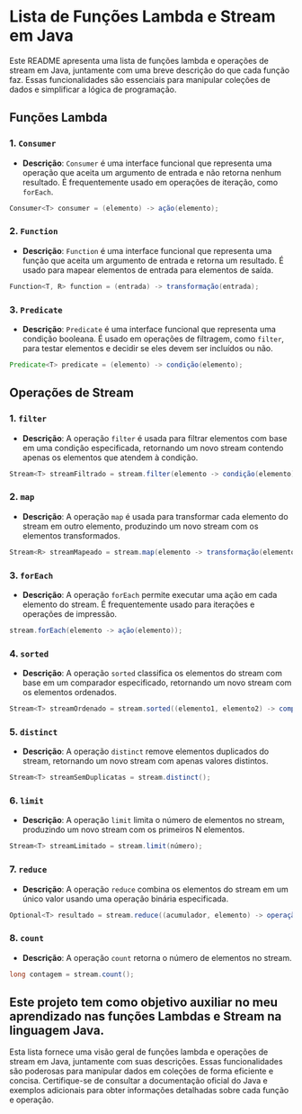 




# Lista de Funções Lambda e Stream em Java

Este README apresenta uma lista de funções lambda e operações de stream em Java, juntamente com uma breve descrição do que cada função faz. Essas funcionalidades são essenciais para manipular coleções de dados e simplificar a lógica de programação.

## Funções Lambda

### 1. `Consumer`

- **Descrição**: `Consumer` é uma interface funcional que representa uma operação que aceita um argumento de entrada e não retorna nenhum resultado. É frequentemente usado em operações de iteração, como `forEach`.

```java
Consumer<T> consumer = (elemento) -> ação(elemento);
```

### 2. `Function`

- **Descrição**: `Function` é uma interface funcional que representa uma função que aceita um argumento de entrada e retorna um resultado. É usado para mapear elementos de entrada para elementos de saída.

```java
Function<T, R> function = (entrada) -> transformação(entrada);
```

### 3. `Predicate`

- **Descrição**: `Predicate` é uma interface funcional que representa uma condição booleana. É usado em operações de filtragem, como `filter`, para testar elementos e decidir se eles devem ser incluídos ou não.

```java
Predicate<T> predicate = (elemento) -> condição(elemento);
```

## Operações de Stream

### 1. `filter`

- **Descrição**: A operação `filter` é usada para filtrar elementos com base em uma condição especificada, retornando um novo stream contendo apenas os elementos que atendem à condição.

```java
Stream<T> streamFiltrado = stream.filter(elemento -> condição(elemento));
```

### 2. `map`

- **Descrição**: A operação `map` é usada para transformar cada elemento do stream em outro elemento, produzindo um novo stream com os elementos transformados.

```java
Stream<R> streamMapeado = stream.map(elemento -> transformação(elemento));
```

### 3. `forEach`

- **Descrição**: A operação `forEach` permite executar uma ação em cada elemento do stream. É frequentemente usado para iterações e operações de impressão.

```java
stream.forEach(elemento -> ação(elemento));
```

### 4. `sorted`

- **Descrição**: A operação `sorted` classifica os elementos do stream com base em um comparador especificado, retornando um novo stream com os elementos ordenados.

```java
Stream<T> streamOrdenado = stream.sorted((elemento1, elemento2) -> comparador(elemento1, elemento2));
```

### 5. `distinct`

- **Descrição**: A operação `distinct` remove elementos duplicados do stream, retornando um novo stream com apenas valores distintos.

```java
Stream<T> streamSemDuplicatas = stream.distinct();
```

### 6. `limit`

- **Descrição**: A operação `limit` limita o número de elementos no stream, produzindo um novo stream com os primeiros N elementos.

```java
Stream<T> streamLimitado = stream.limit(número);
```

### 7. `reduce`

- **Descrição**: A operação `reduce` combina os elementos do stream em um único valor usando uma operação binária especificada.

```java
Optional<T> resultado = stream.reduce((acumulador, elemento) -> operação(acumulador, elemento));
```

### 8. `count`

- **Descrição**: A operação `count` retorna o número de elementos no stream.

```java
long contagem = stream.count();
```
## Este projeto tem como objetivo auxiliar no meu aprendizado nas funções Lambdas e Stream na linguagem Java.

Esta lista fornece uma visão geral de funções lambda e operações de stream em Java, juntamente com suas descrições. Essas funcionalidades são poderosas para manipular dados em coleções de forma eficiente e concisa. Certifique-se de consultar a documentação oficial do Java e exemplos adicionais para obter informações detalhadas sobre cada função e operação.
